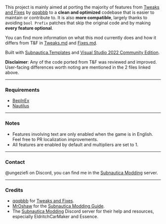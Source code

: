This project is mainly aimed at porting the majority of features from [Tweaks and Fixes](https://github.com/qqqbbb/Tweaks-and-Fixes) by [qqqbbb](https://github.com/qqqbbb) to a **clean and optimized** codebase that is easier to maintain or contribute to. It is also **more compatible**, largely thanks to avoiding `bool Prefix` patches that skip the original code and by making **every feature optional**.

You can find more information on what this mod currently does and how it differs from T&F in [Tweaks.md](https://github.com/Ungeziefi/Subnautica-Mods/blob/main/Docs/Tweaks.md) and [Fixes.md](https://github.com/Ungeziefi/Subnautica-Mods/blob/main/Docs/Fixes.md).

Built with [Subnautica.Templates](https://www.nuget.org/packages/Subnautica.Templates) and [Visual Studio 2022 Community Edition](https://visualstudio.microsoft.com/vs/community/).

**Disclaimer**: Any of the code ported from T&F was reviewed and improved. User-facing differences worth noting are mentioned in the 2 files linked above.

---

### Requirements
- [BepInEx](https://www.nexusmods.com/subnautica/mods/1108)
- [Nautilus](https://www.nexusmods.com/subnautica/mods/1262)

---

### Notes
- Features involving text are only enabled when the game is in English. Feel free to PR localization improvements.
- All features are enabled by default and multipliers are set to 1.

---

### Contact
@ungeziefi on Discord, you can find me in the [Subnautica Modding](https://discord.com/invite/subnautica-modding-324207629784186882) server.

---

  ### Credits
- [qqqbbb](https://github.com/qqqbbb) for [Tweaks and Fixes](https://github.com/qqqbbb/Tweaks-and-Fixes).
- [MrOshaw](https://github.com/mroshaw) for the [Subnautica Modding Guide](https://mroshaw.github.io/).
- The [Subnautica Modding](https://discord.com/invite/subnautica-modding-324207629784186882) Discord server for their help and resources, especially EldritchCarMaker and Essence.